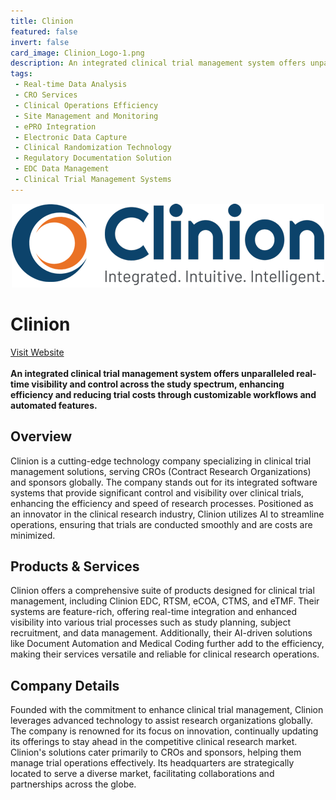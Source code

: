```yaml
---
title: Clinion
featured: false
invert: false
card_image: Clinion_Logo-1.png
description: An integrated clinical trial management system offers unparalleled real-time visibility and control across the study spectrum, enhancing efficiency and reducing trial costs through customizable workflows and automated features.
tags: 
 - Real-time Data Analysis
 - CRO Services
 - Clinical Operations Efficiency
 - Site Management and Monitoring
 - ePRO Integration
 - Electronic Data Capture
 - Clinical Randomization Technology
 - Regulatory Documentation Solution
 - EDC Data Management
 - Clinical Trial Management Systems
---
```


<div align="center">
<a href="https://www.clinion.com/clinical-trial-management-system/">
<img src="Clinion_Logo-1.png" alt="Logo" style="min-width: 200px; max-width: 600px; height: auto;" >
</a>
</div>

# Clinion
<a href="https://www.clinion.com/clinical-trial-management-system/">Visit Website</a>
<br>
<br>
**An integrated clinical trial management system offers unparalleled real-time visibility and control across the study spectrum, enhancing efficiency and reducing trial costs through customizable workflows and automated features.**

## Overview
Clinion is a cutting-edge technology company specializing in clinical trial management solutions, serving CROs (Contract Research Organizations) and sponsors globally. The company stands out for its integrated software systems that provide significant control and visibility over clinical trials, enhancing the efficiency and speed of research processes. Positioned as an innovator in the clinical research industry, Clinion utilizes AI to streamline operations, ensuring that trials are conducted smoothly and are costs are minimized.
## Products & Services 
Clinion offers a comprehensive suite of products designed for clinical trial management, including Clinion EDC, RTSM, eCOA, CTMS, and eTMF. Their systems are feature-rich, offering real-time integration and enhanced visibility into various trial processes such as study planning, subject recruitment, and data management. Additionally, their AI-driven solutions like Document Automation and Medical Coding further add to the efficiency, making their services versatile and reliable for clinical research operations.
## Company Details 
Founded with the commitment to enhance clinical trial management, Clinion leverages advanced technology to assist research organizations globally. The company is renowned for its focus on innovation, continually updating its offerings to stay ahead in the competitive clinical research market. Clinion's solutions cater primarily to CROs and sponsors, helping them manage trial operations effectively. Its headquarters are strategically located to serve a diverse market, facilitating collaborations and partnerships across the globe.

